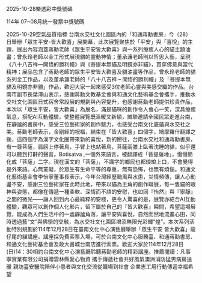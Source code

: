 
2025-10-28樂透彩中獎號碼

                                
114年 07~08月統一發票中獎號碼
                             
2025-10-29空氣品質指標
                              台南水交社文化園區內的「和通蔣勳書房」今（28）日舉辦「眾生平安-皆大歡喜」展開幕，此次展覽聚焦於「平安」與「喜悅」的主題，展出內容涵蓋蔣勳老師《眾生平安皆大歡喜》與一系列療癒人心的貓主題油畫；曾永玲老師以金工形式展現貓的靈動神情；董承濂老師則以哲思入藝，呈現《八十八吉祥—開悟的勝利幢》與《菩提本無貓及明鏡亦非貓》，貫穿佛意與當代精神；展品包含了蔣勳老師的眾生平安皆大歡喜及貓油畫等作品，曾永玲老師的貓系列金工作品，以及董承濂老師的「八十八吉祥 – 開悟的勝利幢」及「菩提本無貓及明鏡亦非貓」作品，歡迎大家一起來感受3位老師心靈與美感交織的作品。台南市副市長葉澤山表示，感謝蔣勳文教基金會與和通文化藝術基金會攜手，推動水交社文化園區日式宿舍常設展的規劃與內容提升，也感謝蔣勳老師提供珍貴作品，本次以「眾生平安，皆大歡喜」為展名，滿是貓咪的創作令人會心一笑，深具療癒氣息，搭配AI互動體驗，使整體展覽既溫暖又新穎，誠摯邀請全國民眾走進台南，在靜謐的書房中，感受三位藝術家的創作魅力，也感受台南文化底蘊與水交社之美。蔣勳老師表示，金剛經的祝福，結束在「皆大歡喜」四個字，鳩摩羅什翻譯之後，這四個字為漢字文化圈帶來新的喜悅，新的嚮往，台南水交社和通蔣勳書房，有一尊菩薩，肩膀上停著鳥，手臂上也站著鳥，菩薩兩膝上臥著沈睡的貓，似乎還可以聽到打鼾的聲音。Botisatva ,一個外來語言，被翻譯成「菩提薩埵」，慢慢簡化成「菩薩」二字。現在漢文的「菩薩」，不識字的鄉民也都琅琅上口，不會覺得是外來語。心無罣礙，於眾生有生命平等的尊重，無有恐怖，也無有煩惱。和通文化藝術基金會李怡寧董事長表示，今年台灣經歷颱風與水患，災情頻傳，讓人心動盪不安，感謝三位藝術家在此時此地，帶來以貓為主角的創作聯展，每一隻貓的眼神與姿態，都像在傳遞一種柔軟、深情而不語的安慰，也如同『怡然』與『寧靜』之間的微光——讓人回到內心最純粹的安穩，更令人驚喜的是，展覽亦結合AI互動體驗，觀眾可以創作個人化影片，留下屬於自己的『皆大歡喜』瞬間，希望這場展覽，能成為人們生活中的一處靜謐角落，讓平安與喜悅，自然而然地流進心田，同時透過藝“文”與佛學的交融，為水交社文化園區增添無限光彩輝“煌”。本次系列活動特別規劃於114年12月28日在臺南文化中心演藝廳舉辦「眾生平安 皆大歡喜」龍仔尾的貓講座。講座採免費索票入場，可於台南文化中心服務臺、和通蔣勳書房、和通文化藝術基金會及政大書城台南店進行索票。歡迎大家於114年12月28日(日)14：30相約台南文化中心演藝廳聆聽蔣勳老師的精彩講座。推薦閱讀：凡事寧實業有限公司捐贈雲林縣愛心物資 攜手傳遞社會共好風氣澳洲消防猛男病房送暖 親訪臺安醫院陪伴小患者與文化交流從職場到社會 企業志工用行動傳遞幸福希望